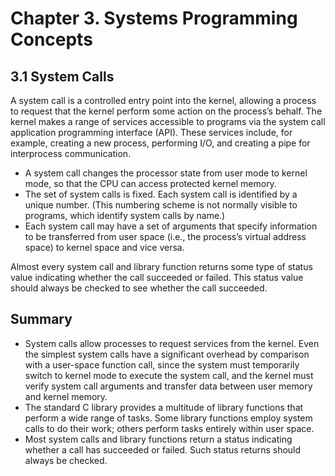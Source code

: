 # Chapter 3. Systems Programming Concepts

## 3.1 System Calls
A system call is a controlled entry point into the kernel, allowing a process to request that the kernel perform some action on the process’s behalf. The kernel makes a range of services accessible to programs via the system call application programming interface (API). These services include, for example, creating a new process, performing I/O, and creating a pipe for interprocess communication.
- A system call changes the processor state from user mode to kernel mode, so that the CPU can access protected kernel memory.
- The set of system calls is fixed. Each system call is identified by a unique number. (This numbering scheme is not normally visible to programs, which identify system calls by name.)
- Each system call may have a set of arguments that specify information to be transferred from user space (i.e., the process’s virtual address space) to kernel space and vice versa.

Almost every system call and library function returns some type of status value indicating whether the call succeeded or failed. This status value should always be
checked to see whether the call succeeded. 

## Summary
- System calls allow processes to request services from the kernel. Even the simplest system calls have a significant overhead by comparison with a user-space function call, since the system must temporarily switch to kernel mode to execute the system call, and the kernel must verify system call arguments and transfer data between user memory and kernel memory.
- The standard C library provides a multitude of library functions that perform a wide range of tasks. Some library functions employ system calls to do their work; others perform tasks entirely within user space.
- Most system calls and library functions return a status indicating whether a call has succeeded or failed. Such status returns should always be checked.